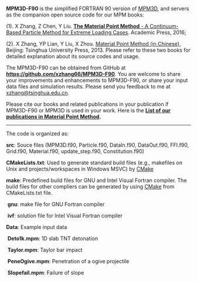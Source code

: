 **MPM3D-F90** is the simplified FORTRAN 90 version of [MPM3D](http://comdyn.hy.tsinghua.edu.cn/english/mpm3d), and servers as the companion open source code for our MPM books: 

(1). X Zhang, Z Chen, Y Liu. [**The Material Point Method** - A Continuum-Based Particle Method for Extreme Loading Cases](http://store.elsevier.com/The-Material-Point-Method/Xiong-Zhang/isbn-9780124077164/). Academic Press, 2016; 

(2). X Zhang, YP Lian, Y Liu, X Zhou. [Material Point Method (in Chinese)](http://comdyn.hy.tsinghua.edu.cn/downloads/mpm-book), Beijing: Tsinghua University Press, 2013. Please refer to these two books for detailed explanation about its source codes and usage.

The MPM3D-F90 can be obtained from GitHub at **https://github.com/xzhang66/MPM3D-F90**. You are welcome to share your improvements and enhancements to MPM3D-F90, or share your input data files and simulation results. Please send you feedback to me at [xzhang@tsinghua.edu.cn](mailto:xzhang@tsinghua.edu.cn).

Please cite our books and related publications in your publication if MPM3D-F90 or MPM3D is used in your work. Here is the **[List of our publications in Material Point Method](http://comdyn.hy.tsinghua.edu.cn/103-achievements/mpm3d-en/553-mpm-publications).**

------

The code is organized as:

**src**:  Souce files (MPM3D.f90, Particle.f90, DataIn.f90, DataOut.f90, FFI.f90, Grid.f90, Material.f90, update_step.f90, Constitution.f90)

**CMakeLists.txt**: Used to generate standard build files (e.g., makefiles on Unix and projects/workspaces in Windows MSVC) by [CMake](https://cmake.org/overview/)

**make**: Predefined build files for GNU and Intel Visual Fortran compiler. The build files for other compliers can be generated by using  [CMake](https://cmake.org/overview/) from CMakeLists.txt file.

​    **gnu**:  make file for GNU Fortran compiler

​    **ivf**:  solution file for Intel Visual Fortran compiler

**Data**:  Example input data

​    **Deto1k.mpm**:  1D slab TNT detonation

​    **Taylor.mpm**:  Taylor bar impact

​    **PeneOgive.mpm**:  Penetration of a ogive projectile

​    **Slopefail.mpm**:  Failure of slope

